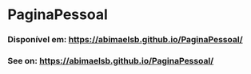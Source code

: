 # PaginaPessoal

### Disponível em: https://abimaelsb.github.io/PaginaPessoal/ 
### See on: https://abimaelsb.github.io/PaginaPessoal/
